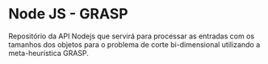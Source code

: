 # Node JS - GRASP

Repositório da API Nodejs que servirá para processar as entradas  com os
tamanhos dos objetos para o problema de corte bi-dimensional utilizando a
meta-heurística GRASP.
